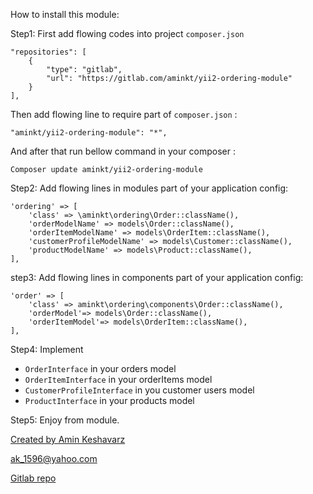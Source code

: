 How to install this module:

Step1: First add flowing codes into project `composer.json`

```
"repositories": [
    {
        "type": "gitlab",
        "url": "https://gitlab.com/aminkt/yii2-ordering-module"
    }
],
```

Then add flowing line to require part of `composer.json` :
```
"aminkt/yii2-ordering-module": "*",
```

And after that run bellow command in your composer :
```
Composer update aminkt/yii2-ordering-module
```

Step2: Add flowing lines in modules part of your application config:

```
'ordering' => [
    'class' => \aminkt\ordering\Order::className(),
    'orderModelName' => models\Order::className(),
    'orderItemModelName' => models\OrderItem::className(),
    'customerProfileModelName' => models\Customer::className(),
    'productModelName' => models\Product::className(),
],
```

step3: Add flowing lines in components part of your application config:

```
'order' => [
    'class' => aminkt\ordering\components\Order::className(),
    'orderModel'=> models\Order::className(),
    'orderItemModel'=> models\OrderItem::className(),
],
```

Step4: Implement 
* `OrderInterface` in your orders model
* `OrderItemInterface` in your orderItems model
* `CustomerProfileInterface` in you customer users model
* `ProductInterface` in your products model

Step5: Enjoy from module.

[Created by Amin Keshavarz](http://telbit.ir)

[ak_1596@yahoo.com](mailto:ak_1596@yahoo.com)

[Gitlab repo](https://gitlab.com/aminkt/yii2-ordering-module)